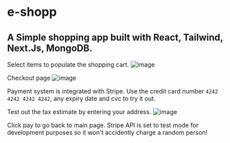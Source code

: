 # e-shopp

## A Simple shopping app built with React, Tailwind, Next.Js, MongoDB.

Select items to populate the shopping cart.
![image](https://github.com/MountainBikerYYC/ecommerce-app/assets/77874716/5667a715-b6ae-4f1e-a65c-7f39e9ef40af)

Checkout page
![image](https://github.com/MountainBikerYYC/ecommerce-app/assets/77874716/b6061e43-e61c-456f-8cf0-101265236c93)

Payment system is integrated with Stripe. Use the credit card number ```4242 4242 4242 4242```, any expiry date and cvc to try it out. 

Test out the tax estimate by entering your address.
![image](https://github.com/MountainBikerYYC/ecommerce-app/assets/77874716/5e37d81a-295b-4d47-80c3-104a99809314)

Click pay to go back to main page. Stripe API is set to test mode for development purposes so it won't accidently charge a random person!
